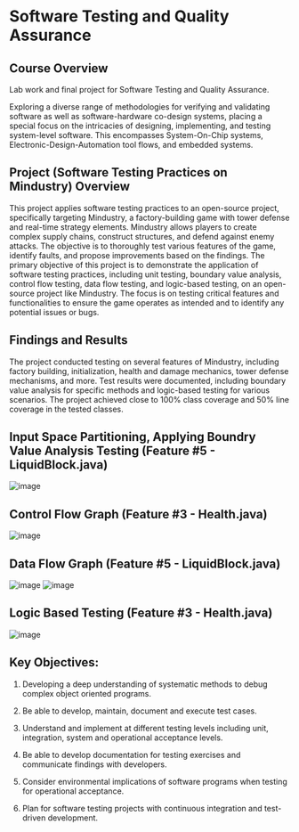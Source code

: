 # Software Testing and Quality Assurance

## Course Overview
Lab work and final project for Software Testing and Quality Assurance. 

Exploring a diverse range of methodologies for verifying and validating software as well as software-hardware co-design systems, placing a special focus on the intricacies of designing, implementing, and testing system-level software. This encompasses System-On-Chip systems, Electronic-Design-Automation tool flows, and embedded systems.

## Project (Software Testing Practices on Mindustry) Overview
This project applies software testing practices to an open-source project, specifically targeting Mindustry, a factory-building game with tower defense and real-time strategy elements. Mindustry allows players to create complex supply chains, construct structures, and defend against enemy attacks. The objective is to thoroughly test various features of the game, identify faults, and propose improvements based on the findings. The primary objective of this project is to demonstrate the application of software testing practices, including unit testing, boundary value analysis, control flow testing, data flow testing, and logic-based testing, on an open-source project like Mindustry. The focus is on testing critical features and functionalities to ensure the game operates as intended and to identify any potential issues or bugs.

## Findings and Results
The project conducted testing on several features of Mindustry, including factory building, initialization, health and damage mechanics, tower defense mechanisms, and more. Test results were documented, including boundary value analysis for specific methods and logic-based testing for various scenarios. The project achieved close to 100% class coverage and 50% line coverage in the tested classes.

## Input Space Partitioning, Applying Boundry Value Analysis Testing (Feature #5 - LiquidBlock.java)
![image](https://github.com/HamzaIqbal22/Software-Testing/assets/81776951/09b10a7d-3d58-4fdf-84c8-0ca3eaf33323)

## Control Flow Graph (Feature #3 - Health.java)
![image](https://github.com/HamzaIqbal22/Software-Testing/assets/81776951/74fcc5f8-2b1b-45b7-9121-1825fa03bffa)
## Data Flow Graph (Feature #5 - LiquidBlock.java)
![image](https://github.com/HamzaIqbal22/Software-Testing/assets/81776951/133a57b9-4ef7-4fba-b349-d5718b5a48c2)
![image](https://github.com/HamzaIqbal22/Software-Testing/assets/81776951/8c9a6cf2-3034-4286-8a21-d4e53e839ce8)

## Logic Based Testing (Feature #3 - Health.java)
![image](https://github.com/HamzaIqbal22/Software-Testing/assets/81776951/bb85275a-053f-4474-948c-f99c694cc9d4)

## Key Objectives:
1. Developing a deep understanding of systematic methods to debug complex object oriented programs.

2. Be able to develop, maintain, document and execute test cases.

3. Understand and implement at different testing levels including unit, integration, system and operational acceptance levels.

4. Be able to develop documentation for testing exercises and communicate findings with developers.

5. Consider environmental implications of software programs when testing for operational acceptance.

6. Plan for software testing projects with continuous integration and test-driven development.

